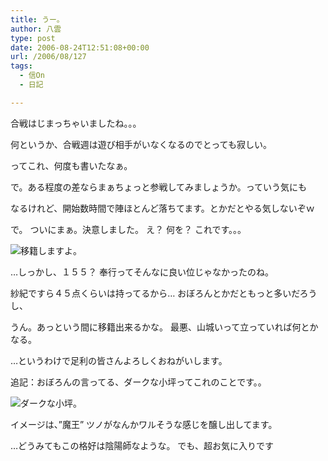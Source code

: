 ```yaml
---
title: うー。
author: 八雲
type: post
date: 2006-08-24T12:51:08+00:00
url: /2006/08/127
tags:
  - 信On
  - 日記

---
```

合戦はじまっちゃいましたね。。。
  
何というか、合戦週は遊び相手がいなくなるのでとっても寂しい。
  
ってこれ、何度も書いたなぁ。
  
で。ある程度の差ならまぁちょっと参戦してみましょうか。っていう気にも
  
なるけれど、開始数時間で陣ほとんど落ちてます。とかだとやる気しないぞｗ

で。 ついにまぁ。決意しました。 え？ 何を？ これです。。。
  
![移籍しますよ。][1]

…しっかし、１５５？ 奉行ってそんなに良い位じゃなかったのね。
  
紗紀ですら４５点くらいは持ってるから… おぼろんとかだともっと多いだろうし、
  
うん。あっという間に移籍出来るかな。 最悪、山城いって立っていれば何とかなる。
  
…というわけで足利の皆さんよろしくおねがいします。

追記：おぼろんの言ってる、ダークな小坪ってこれのことです。。
  
![ダークな小坪。][2]
  
イメージは、”魔王” ツノがなんかワルそうな感じを醸し出してます。
  
…どうみてもこの格好は陰陽師なような。 でも、超お気に入りです

 [1]: //www.ziomatrix.org/wp-content/2006/08/GW-20060824-214200.jpg
 [2]: //www.ziomatrix.org/wp-content/2006/08/GW-20060826-005330.jpg
